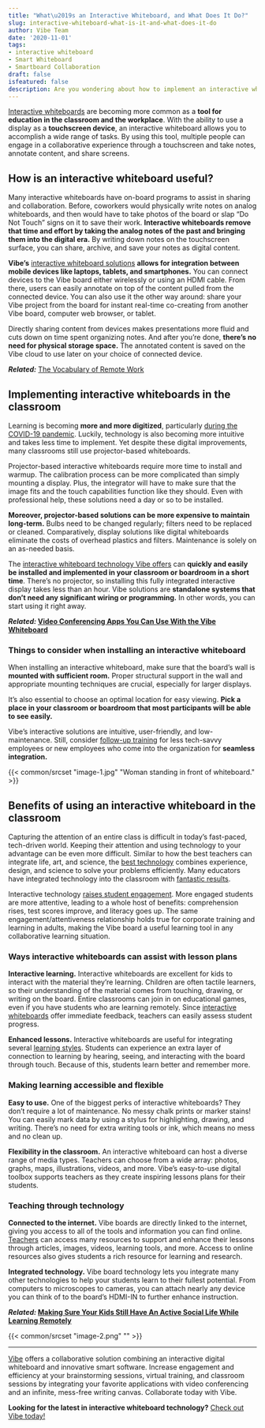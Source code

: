 ```yaml
---
title: "What\u2019s an Interactive Whiteboard, and What Does It Do?"
slug: interactive-whiteboard-what-is-it-and-what-does-it-do
author: Vibe Team
date: '2020-11-01'
tags:
- interactive whiteboard
- Smart Whiteboard
- Smartboard Collaboration
draft: false
isfeatured: false
description: Are you wondering about how to implement an interactive whiteboard? Check out our guide on interactive whiteboards.
---
```


[Interactive whiteboards](https://vibe.us/hardware/) are becoming more common as a **tool for education in the classroom and the workplace**. With the ability to use a display as a **touchscreen device**, an interactive whiteboard allows you to accomplish a wide range of tasks. By using this tool, multiple people can engage in a collaborative experience through a touchscreen and take notes, annotate content, and share screens.

## How is an interactive whiteboard useful?

Many interactive whiteboards have on-board programs to assist in sharing and collaboration. Before, coworkers would physically write notes on analog whiteboards, and then would have to take photos of the board or slap “Do Not Touch” signs on it to save their work. **Interactive whiteboards remove that time and effort by taking the analog notes of the past and bringing them into the digital era.** By writing down notes on the touchscreen surface, you can share, archive, and save your notes as digital content.

**Vibe’s** [interactive whiteboard solutions](https://vibe.us/software/) **allows for integration between mobile devices like laptops, tablets, and smartphones.** You can connect devices to the Vibe board either wirelessly or using an HDMI cable. From there, users can easily annotate on top of the content pulled from the connected device. You can also use it the other way around: share your Vibe project from the board for instant real-time co-creating from another Vibe board, computer web browser, or tablet.

Directly sharing content from devices makes presentations more fluid and cuts down on time spent organizing notes. And after you’re done, **there’s no need for physical storage space.** The annotated content is saved on the Vibe cloud to use later on your choice of connected device.

***Related:*** [The Vocabulary of Remote Work](https://vibe.us/blog/the-vocabulary-of-remote-work/)

## Implementing interactive whiteboards in the classroom

Learning is becoming **more and more digitized**, particularly [during the COVID-19 pandemic](https://www.weforum.org/agenda/2020/04/coronavirus-education-global-covid19-online-digital-learning/). Luckily, technology is also becoming more intuitive and takes less time to implement. Yet despite these digital improvements, many classrooms still use projector-based whiteboards.

Projector-based interactive whiteboards require more time to install and warmup. The calibration process can be more complicated than simply mounting a display. Plus, the integrator will have to make sure that the image fits and the touch capabilities function like they should. Even with professional help, these solutions need a day or so to be installed.

**Moreover, projector-based solutions can be more expensive to maintain long-term.** Bulbs need to be changed regularly; filters need to be replaced or cleaned. Comparatively, display solutions like digital whiteboards eliminate the costs of overhead plastics and filters. Maintenance is solely on an as-needed basis.

The [interactive whiteboard technology Vibe offers](https://vibe.us/android-app-store/) can **quickly and easily be installed and implemented in your classroom or boardroom in a short time**. There’s no projector, so installing this fully integrated interactive display takes less than an hour. Vibe solutions are **standalone systems that don’t need any significant wiring or programming.** In other words, you can start using it right away.

***Related:* [Video Conferencing Apps You Can Use With the Vibe Whiteboard](https://vibe.us/blog/video-conferencing-apps-with-whiteboard/)**

### Things to consider when installing an interactive whiteboard

When installing an interactive whiteboard, make sure that the board’s wall is **mounted with sufficient room.** Proper structural support in the wall and appropriate mounting techniques are crucial, especially for larger displays.

It’s also essential to choose an optimal location for easy viewing. **Pick a place in your classroom or boardroom that most participants will be able to see easily.**

Vibe’s interactive solutions are intuitive, user-friendly, and low-maintenance. Still, consider [follow-up training](https://www.hrexchangenetwork.com/learning/news/7-stats-that-prove-training-value) for less tech-savvy employees or new employees who come into the organization for **seamless integration.**

{{< common/srcset "image-1.jpg" "Woman standing in front of whiteboard." >}}

## Benefits of using an interactive whiteboard in the classroom

Capturing the attention of an entire class is difficult in today’s fast-paced, tech-driven world. Keeping their attention and using technology to your advantage can be even more difficult. Similar to how the best teachers can integrate life, art, and science, the [best technology](https://www.brookings.edu/blog/education-plus-development/2018/02/09/using-data-and-technology-to-enhance-classroom-teaching/) combines experience, design, and science to solve your problems efficiently. Many educators have integrated technology into the classroom with [fantastic results](https://vibe.us/customer/).

Interactive technology [raises student engagement](https://link.springer.com/article/10.1007/s10639-020-10107-5). More engaged students are more attentive, leading to a whole host of benefits: comprehension rises, test scores improve, and literacy goes up. The same engagement/attentiveness relationship holds true for corporate training and learning in adults, making the Vibe board a useful learning tool in any collaborative learning situation.

### Ways interactive whiteboards can assist with lesson plans

**Interactive learning.** Interactive whiteboards are excellent for kids to interact with the material they’re learning. Children are often tactile learners, so their understanding of the material comes from touching, drawing, or writing on the board. Entire classrooms can join in on educational games, even if you have students who are learning remotely. Since [interactive whiteboards](https://vibe.us/lp/scenario-remote/) offer immediate feedback, teachers can easily assess student progress.

**Enhanced lessons.** Interactive whiteboards are useful for integrating several [learning styles](https://www.time4learning.com/learning-styles/). Students can experience an extra layer of connection to learning by hearing, seeing, and interacting with the board through touch. Because of this, students learn better and remember more.

### Making learning accessible and flexible

**Easy to use.** One of the biggest perks of interactive whiteboards? They don’t require a lot of maintenance. No messy chalk prints or marker stains! You can easily mark data by using a stylus for highlighting, drawing, and writing. There’s no need for extra writing tools or ink, which means no mess and no clean up.

**Flexibility in the classroom.** An interactive whiteboard can host a diverse range of media types. Teachers can choose from a wide array: photos, graphs, maps, illustrations, videos, and more. Vibe’s easy-to-use digital toolbox supports teachers as they create inspiring lessons plans for their students.

### Teaching through technology

**Connected to the internet.** Vibe boards are directly linked to the internet, giving you access to all of the tools and information you can find online. [Teachers](https://vibe.us/lp/scenario-distance-learning/) can access many resources to support and enhance their lessons through articles, images, videos, learning tools, and more. Access to online resources also gives students a rich resource for learning and research.

**Integrated technology.** Vibe board technology lets you integrate many other technologies to help your students learn to their fullest potential. From computers to microscopes to cameras, you can attach nearly any device you can think of to the board’s HDMI-IN to further enhance instruction.

***Related:* [Making Sure Your Kids Still Have An Active Social Life While Learning Remotely](https://vibe.us/blog/making-sure-your-kids-still-have-an-active-social-life-while-learning-remotely/)**

{{< common/srcset "image-2.png" "" >}}



---

[Vibe](https://vibe.us/) offers a collaborative solution combining an interactive digital whiteboard and innovative smart software. Increase engagement and efficiency at your brainstorming sessions, virtual training, and classroom sessions by integrating your favorite applications with video conferencing and an infinite, mess-free writing canvas. Collaborate today with Vibe.

**Looking for the latest in interactive whiteboard technology?** [Check out Vibe today!](https://vibe.us/order/)
